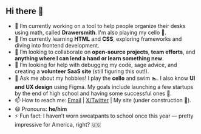## Hi there 👋

<!--
**xpcello/xpcello** is a ✨ _special_ ✨ repository because its README.md (this file) appears on your GitHub profile.
-->

- 🔭 I’m currently working on a tool to help people organize their desks using math, called **Drawersmith**. I'm also playing my cello 🎻.  
- 🌱 I’m currently learning **HTML** and **CSS**, exploring frameworks and diving into frontend development.  
- 👯 I’m looking to collaborate on **open-source projects**, **team efforts**, and **anything where I can lend a hand or learn something new**.  
- 🤔 I’m looking for help with debugging my code, sage advice, and creating a **volunteer SaaS site** (still figuring this out!).  
- 💬 Ask me about my hobbies! I play the **cello** and swim 🏊. I also know **UI and UX design** using Figma. My goals include launching a few startups by the end of high school and having some successful ones 🚀.  
- 📫 How to reach me: [Email](mailto:contact@xavierp.me) | [X/Twitter](https://x.com/xpcello) | My site (under construction 🚧).  
- 😄 Pronouns: **he/him**  
- ⚡ Fun fact: I haven’t worn sweatpants to school once this year — pretty impressive for America, right? 🇺🇸  
